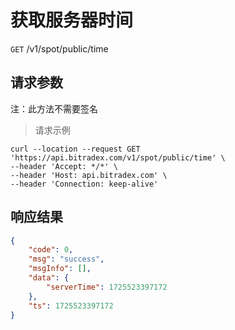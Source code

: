# 获取服务器时间

`GET` /v1/spot/public/time

## 请求参数

注：此方法不需要签名

> 请求示例

```shell
curl --location --request GET 'https://api.bitradex.com/v1/spot/public/time' \
--header 'Accept: */*' \
--header 'Host: api.bitradex.com' \
--header 'Connection: keep-alive' 
```

## 响应结果

```json
{
    "code": 0,
    "msg": "success",
    "msgInfo": [],
    "data": {
        "serverTime": 1725523397172
    },
    "ts": 1725523397172
}
```

